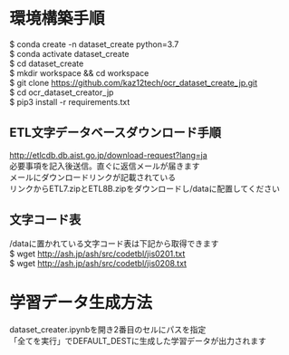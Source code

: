 # 環境構築手順
$ conda create -n dataset_create python=3.7  
$ conda activate dataset_create  
$ cd dataset_create  
$ mkdir workspace && cd workspace  
$ git clone https://github.com/kaz12tech/ocr_dataset_create_jp.git  
$ cd ocr_dataset_creator_jp  
$ pip3 install -r requirements.txt  

## ETL文字データベースダウンロード手順
http://etlcdb.db.aist.go.jp/download-request?lang=ja  
必要事項を記入後送信。直ぐに返信メールが届きます  
メールにダウンロードリンクが記載されている  
リンクからETL7.zipとETL8B.zipをダウンロードし/dataに配置してください  

## 文字コード表
/dataに置かれている文字コード表は下記から取得できます  
$ wget http://ash.jp/ash/src/codetbl/jis0201.txt  
$ wget http://ash.jp/ash/src/codetbl/jis0208.txt  

# 学習データ生成方法
dataset_creater.ipynbを開き2番目のセルにパスを指定  
「全てを実行」でDEFAULT_DESTに生成した学習データが出力されます
